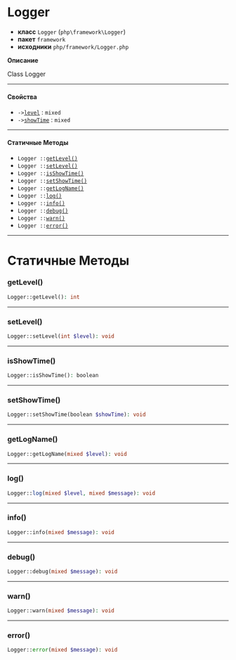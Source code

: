 # Logger

- **класс** `Logger` (`php\framework\Logger`)
- **пакет** `framework`
- **исходники** `php/framework/Logger.php`

**Описание**

Class Logger

---

#### Свойства

- `->`[`level`](#prop-level) : `mixed`
- `->`[`showTime`](#prop-showtime) : `mixed`

---

#### Статичные Методы

- `Logger ::`[`getLevel()`](#method-getlevel)
- `Logger ::`[`setLevel()`](#method-setlevel)
- `Logger ::`[`isShowTime()`](#method-isshowtime)
- `Logger ::`[`setShowTime()`](#method-setshowtime)
- `Logger ::`[`getLogName()`](#method-getlogname)
- `Logger ::`[`log()`](#method-log)
- `Logger ::`[`info()`](#method-info)
- `Logger ::`[`debug()`](#method-debug)
- `Logger ::`[`warn()`](#method-warn)
- `Logger ::`[`error()`](#method-error)

---
# Статичные Методы

<a name="method-getlevel"></a>

### getLevel()
```php
Logger::getLevel(): int
```

---

<a name="method-setlevel"></a>

### setLevel()
```php
Logger::setLevel(int $level): void
```

---

<a name="method-isshowtime"></a>

### isShowTime()
```php
Logger::isShowTime(): boolean
```

---

<a name="method-setshowtime"></a>

### setShowTime()
```php
Logger::setShowTime(boolean $showTime): void
```

---

<a name="method-getlogname"></a>

### getLogName()
```php
Logger::getLogName(mixed $level): void
```

---

<a name="method-log"></a>

### log()
```php
Logger::log(mixed $level, mixed $message): void
```

---

<a name="method-info"></a>

### info()
```php
Logger::info(mixed $message): void
```

---

<a name="method-debug"></a>

### debug()
```php
Logger::debug(mixed $message): void
```

---

<a name="method-warn"></a>

### warn()
```php
Logger::warn(mixed $message): void
```

---

<a name="method-error"></a>

### error()
```php
Logger::error(mixed $message): void
```